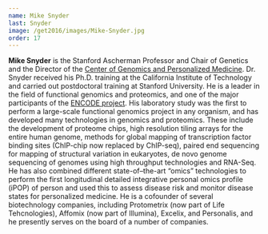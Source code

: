 ```yaml
---
name: Mike Snyder
last: Snyder
image: /get2016/images/Mike-Snyder.jpg
order: 17
---
```


**Mike Snyder** is the Stanford Ascherman Professor and Chair of Genetics and the Director of the [Center of Genomics and Personalized Medicine](http://scgpm.stanford.edu/). Dr. Snyder received his Ph.D. training at the California Institute of Technology and carried out postdoctoral training at Stanford University. He is a leader in the field of functional genomics and proteomics, and one of the major participants of the [ENCODE project](http://www.genome.gov/encode/). His laboratory study was the first to perform a large-scale functional genomics project in any organism, and has developed many technologies in genomics and proteomics. These include the development of proteome chips, high resolution tiling arrays for the entire human genome, methods for global mapping of transcription factor binding sites (ChIP-chip now replaced by ChIP-seq), paired end sequencing for mapping of structural variation in eukaryotes, de novo genome sequencing of genomes using high throughput technologies and RNA-Seq. He has also combined different state-of–the-art “omics” technologies to perform the first longitudinal detailed integrative personal omics profile (iPOP) of person and used this to assess disease risk and monitor disease states for personalized medicine. He is a cofounder of several biotechnology companies, including Protometrix (now part of Life Tehcnologies), Affomix (now part of Illumina), Excelix, and Personalis, and he presently serves on the board of a number of companies.
